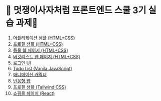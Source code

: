 # 🦁 멋쟁이사자처럼 프론트엔드 스쿨 3기 실습 과제🦁
<ol>
  <li><a href="https://github.com/konveloper/FrontendSchool-repo/tree/main/application_sample">어플리케이션 샘플 (HTML+CSS)</a></li>
  <li><a href="https://github.com/konveloper/FrontendSchool-repo/tree/main/Profile_sample">프로필 샘플 (HTML+CSS)</a></li>
  <li><a href="https://github.com/konveloper/FrontendSchool-repo/tree/main/animals_desc">동물 웹 페이지 (HTML+CSS)</a></li>
  <li><a href="https://github.com/konveloper/FrontendSchool-repo/tree/main/bucketlist">버킷리스트 웹 페이지 (HTML+CSS)</a></li>
  <li><a href="https://github.com/konveloper/FrontendSchool-repo/tree/main/login_ui">로그인 UI</a></li>
  <li><a href="https://github.com/konveloper/FrontendSchool-repo/tree/main/TodoList">Todo List (Vanila JavaScript)</a></li>
  <li><a href="https://github.com/konveloper/FrontendSchool-repo/tree/main/animation_character">애니메이션 캐릭터</a></li>
    <li><a href="https://github.com/konveloper/FrontendSchool-repo/tree/main/responsive_web">반응형 웹</a></li>
  <li><a href=https://github.com/konveloper/FrontendSchool-repo/tree/main/profile_sample(Tailwind_CSS)>프로필 샘플 (Tailwind CSS)</a></li>
  <li><a href="https://github.com/konveloper/FrontendSchool-repo/tree/main/shopping-mall">쇼핑몰 페이지 (React)</li>
 </ol>
 
